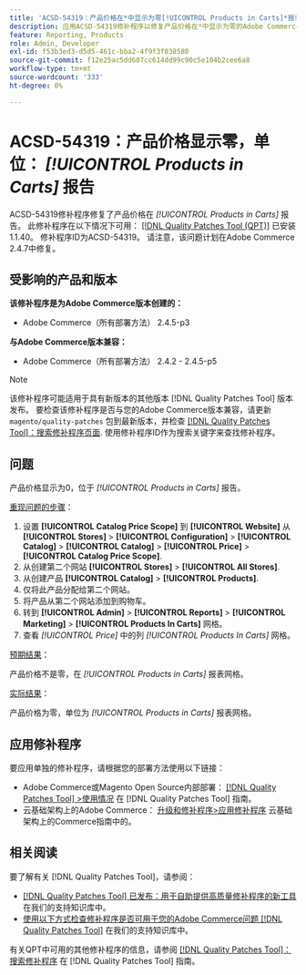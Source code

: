 ```yaml
---
title: 'ACSD-54319：产品价格在*中显示为零[!UICONTROL Products in Carts]*报表'
description: 应用ACSD-54319修补程序以修复产品价格在*中显示为零的Adobe Commerce问题[!UICONTROL Products in Carts]*报表
feature: Reporting, Products
role: Admin, Developer
exl-id: f53b3ed3-d5d5-461c-bba2-4f9f3f038580
source-git-commit: f12e25ac5dd607cc614dd99c90c5e104b2cee6a8
workflow-type: tm+mt
source-wordcount: '333'
ht-degree: 0%

---
```


# ACSD-54319：产品价格显示零，单位： *[!UICONTROL Products in Carts]* 报告

ACSD-54319修补程序修复了产品价格在 *[!UICONTROL Products in Carts]* 报告。 此修补程序在以下情况下可用： [[!DNL Quality Patches Tool (QPT)]](/help/announcements/adobe-commerce-announcements/magento-quality-patches-released-new-tool-to-self-serve-quality-patches.md) 已安装1.1.40。 修补程序ID为ACSD-54319。 请注意，该问题计划在Adobe Commerce 2.4.7中修复。

## 受影响的产品和版本

**该修补程序是为Adobe Commerce版本创建的：**

* Adobe Commerce（所有部署方法） 2.4.5-p3

**与Adobe Commerce版本兼容：**

* Adobe Commerce（所有部署方法） 2.4.2 - 2.4.5-p5

>[!NOTE]
>
>该修补程序可能适用于具有新版本的其他版本 [!DNL Quality Patches Tool] 版本发布。 要检查该修补程序是否与您的Adobe Commerce版本兼容，请更新 `magento/quality-patches` 包到最新版本，并检查 [[!DNL Quality Patches Tool]：搜索修补程序页面](https://experienceleague.adobe.com/tools/commerce-quality-patches/index.html). 使用修补程序ID作为搜索关键字来查找修补程序。

## 问题

产品价格显示为0，位于 *[!UICONTROL Products in Carts]* 报告。

<u>重现问题的步骤</u>：

1. 设置 **[!UICONTROL Catalog Price Scope]** 到 **[!UICONTROL Website]** 从 **[!UICONTROL Stores]** > **[!UICONTROL Configuration]** > **[!UICONTROL Catalog]** > **[!UICONTROL Catalog]** > **[!UICONTROL Price]** > **[!UICONTROL Catalog Price Scope]**.
1. 从创建第二个网站 **[!UICONTROL Stores]** > **[!UICONTROL All Stores]**.
1. 从创建产品 **[!UICONTROL Catalog]** > **[!UICONTROL Products]**.
1. 仅将此产品分配给第二个网站。
1. 将产品从第二个网站添加到购物车。
1. 转到 **[!UICONTROL Admin]** > **[!UICONTROL Reports]** > **[!UICONTROL Marketing]** > **[!UICONTROL Products In Carts]** 网格。
1. 查看 *[!UICONTROL Price]* 中的列 *[!UICONTROL Products In Carts]* 网格。

<u>预期结果</u>：

产品价格不是零，在 *[!UICONTROL Products in Carts]* 报表网格。

<u>实际结果</u>：

产品价格为零，单位为 *[!UICONTROL Products in Carts]* 报表网格。

## 应用修补程序

要应用单独的修补程序，请根据您的部署方法使用以下链接：

* Adobe Commerce或Magento Open Source内部部署： [[!DNL Quality Patches Tool] >使用情况](https://experienceleague.adobe.com/docs/commerce-operations/tools/quality-patches-tool/usage.html) 在 [!DNL Quality Patches Tool] 指南。
* 云基础架构上的Adobe Commerce： [升级和修补程序>应用修补程序](https://experienceleague.adobe.com/docs/commerce-cloud-service/user-guide/develop/upgrade/apply-patches.html) 云基础架构上的Commerce指南中的。

## 相关阅读

要了解有关 [!DNL Quality Patches Tool]，请参阅：

* [[!DNL Quality Patches Tool] 已发布：用于自助提供高质量修补程序的新工具](/help/announcements/adobe-commerce-announcements/magento-quality-patches-released-new-tool-to-self-serve-quality-patches.md) 在我们的支持知识库中。
* [使用以下方式检查修补程序是否可用于您的Adobe Commerce问题 [!DNL Quality Patches Tool]](/help/support-tools/patches-available-in-qpt-tool/check-patch-for-magento-issue-with-magento-quality-patches.md) 在我们的支持知识库中。

有关QPT中可用的其他修补程序的信息，请参阅 [[!DNL Quality Patches Tool]：搜索修补程序](https://experienceleague.adobe.com/tools/commerce-quality-patches/index.html) 在 [!DNL Quality Patches Tool] 指南。
